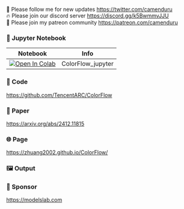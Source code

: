 🐣 Please follow me for new updates https://twitter.com/camenduru <br />
🔥 Please join our discord server https://discord.gg/k5BwmmvJJU <br />
🥳 Please join my patreon community https://patreon.com/camenduru <br />

### 🍊 Jupyter Notebook

| Notebook | Info
| --- | --- |
[![Open In Colab](https://colab.research.google.com/assets/colab-badge.svg)](https://colab.research.google.com/github/camenduru/ColorFlow-jupyter/blob/main/ColorFlow_jupyter.ipynb) | ColorFlow_jupyter

### 🧬 Code
https://github.com/TencentARC/ColorFlow

### 📄 Paper
https://arxiv.org/abs/2412.11815

### 🌐 Page
https://zhuang2002.github.io/ColorFlow/

### 🖼 Output


### 🏢 Sponsor
https://modelslab.com
